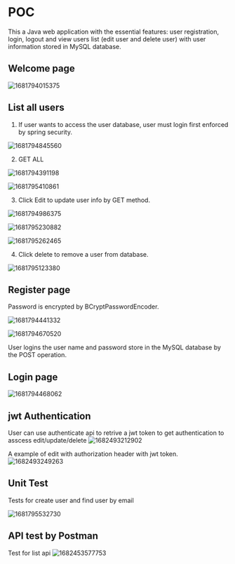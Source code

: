 

# POC

This a Java web application with the essential features: user registration, login, logout and view users list (edit user and delete user) with user information stored in MySQL database.

## Welcome page
![1681794015375](https://user-images.githubusercontent.com/34713501/232699181-c86feefa-3ba0-4f8e-9c59-1022cd0845dd.png)


## List all users

1. If user wants to access the user database, user must login first enforced by spring security.

![1681794845560](https://user-images.githubusercontent.com/34713501/232699301-75be399c-7ada-42f3-b599-bfa33d1fb53c.png)


2. GET ALL 

![1681794391198](https://user-images.githubusercontent.com/34713501/232699381-b09b94b2-0561-4b05-a794-2cd190c5f92b.png)

![1681795410861](https://user-images.githubusercontent.com/34713501/232699595-84cffd36-66cd-4344-af44-1cf29b23a9f9.png)



3. Click Edit to update user info by GET method.

![1681794986375](https://user-images.githubusercontent.com/34713501/232699674-1baa6b9c-86b0-4605-a31d-c086dacb0504.png)

![1681795230882](https://user-images.githubusercontent.com/34713501/232699753-698a5744-b578-4c82-a402-7c856bf9c799.png)

![1681795262465](https://user-images.githubusercontent.com/34713501/232699834-09ac6969-ac0a-46f0-b67d-e44462343605.png)


4. Click delete to remove a user from database.

![1681795123380](https://user-images.githubusercontent.com/34713501/232699964-59b80c5d-caae-4c72-9c63-c0a4b3afbb7f.png)


## Register page

Password is encrypted by BCryptPasswordEncoder.

![1681794441332](https://user-images.githubusercontent.com/34713501/232700090-afac332e-5397-44e5-a399-955074f4f072.png)

![1681794670520](https://user-images.githubusercontent.com/34713501/232700153-d48cc16d-c584-4509-b1ed-c333774a9e3a.png)

User logins the user name and password store in the MySQL database by the POST operation.

## Login page

![1681794468062](https://user-images.githubusercontent.com/34713501/232700293-b52ca436-e4e0-4722-b4dd-1c14c4acbbca.png)

## jwt Authentication
User can use authenticate api to retrive a jwt token to get authentication to asscess edit/update/delete
![1682493212902](https://user-images.githubusercontent.com/34713501/234498216-ac27d883-74d7-4acb-b675-0c312479235c.png)

A example of edit with authorization header with jwt token.
![1682493249263](https://user-images.githubusercontent.com/34713501/234498427-06d6fe41-9909-4771-854c-c80032cc065b.png)

## Unit Test

Tests for create user and find user by email

![1681795532730](https://user-images.githubusercontent.com/34713501/232700357-b5b96153-6f44-4242-93a2-683b202e2b49.png)


## API test by Postman
Test for list api
![1682453577753](https://user-images.githubusercontent.com/34713501/234392132-11f11f38-1930-43fe-b873-f9c5d1b0f8e1.png)



